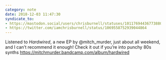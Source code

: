 ```yaml
---
category: note
date: 2018-12-03 11:47:30
syndicate_to:
- https://mastodon.social/users/chrisburnell/statuses/101176944367738801
- https://twitter.com/iamchrisburnell/status/1069558752939044864
---
```


Listened to *Hardwired*, a new EP by @mitch_murder, just about all weekend, and I can’t recommend it enough! Check it out if you’re into punchy 80s synths <a href="https://mitchmurder.bandcamp.com/album/hardwired" rel="external">https://mitchmurder.bandcamp.com/album/hardwired</a>
